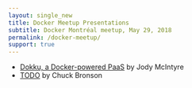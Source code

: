 ```yaml
---
layout: single_new
title: Docker Meetup Presentations 
subtitle: Docker Montréal meetup, May 29, 2018
permalink: /docker-meetup/
support: true
---
```


* [Dokku, a Docker-powered PaaS](https://docs.google.com/presentation/d/1ptziYBMk84RLt7DBhlhKndH3OHmFiIpbLF6F4K8hw18/) by Jody McIntyre
* [TODO](https://google.ca) by Chuck Bronson
